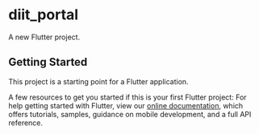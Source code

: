 # diit_portal

A new Flutter project.

## Getting Started

This project is a starting point for a Flutter application.

A few resources to get you started if this is your first Flutter project:
For help getting started with Flutter, view our
[online documentation](https://flutter.dev/docs), which offers tutorials,
samples, guidance on mobile development, and a full API reference.
